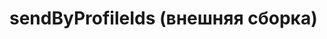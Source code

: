 #  sendByProfileIds (внешняя сборка)

<api-endpoint openapi-path="../../specifications/push.json" method="POST" endpoint="/sendByProfileIds"/>